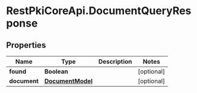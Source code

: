 # RestPkiCoreApi.DocumentQueryResponse

## Properties
Name | Type | Description | Notes
------------ | ------------- | ------------- | -------------
**found** | **Boolean** |  | [optional] 
**document** | [**DocumentModel**](DocumentModel.md) |  | [optional] 
